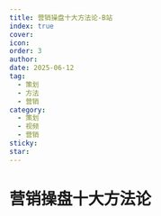 ```yaml
---
title: 营销操盘十大方法论-B站
index: true
cover: 
icon: 
order: 3
author: 
date: 2025-06-12
tag:
  - 策划
  - 方法
  - 营销
category:
  - 策划
  - 视频
  - 营销
sticky: 
star: 
---
```


# 营销操盘十大方法论

<BiliBili  
	bvid="BV1t94y1P7jV"  
	title="营销操盘十大方法论"  
/>
